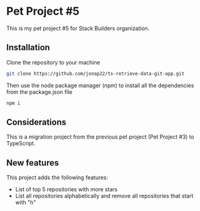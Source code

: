 # Pet Project #5
This is my pet project #5 for Stack Builders organization.
## Installation
Clone the repository to your machine
```bash
git clone https://github.com/jonap22/ts-retrieve-data-git-app.git
```
Then use the node package manager (npm) to install all the dependencies from the package.json file
```bash
npm i
```
## Considerations
This is a migration project from the previous pet project (Pet Project #3) to TypeScript.
## New features
This project adds the following features:
* List of top 5 repositories with more stars
* List all repositories alphabetically and remove all repositories that start with "h"
